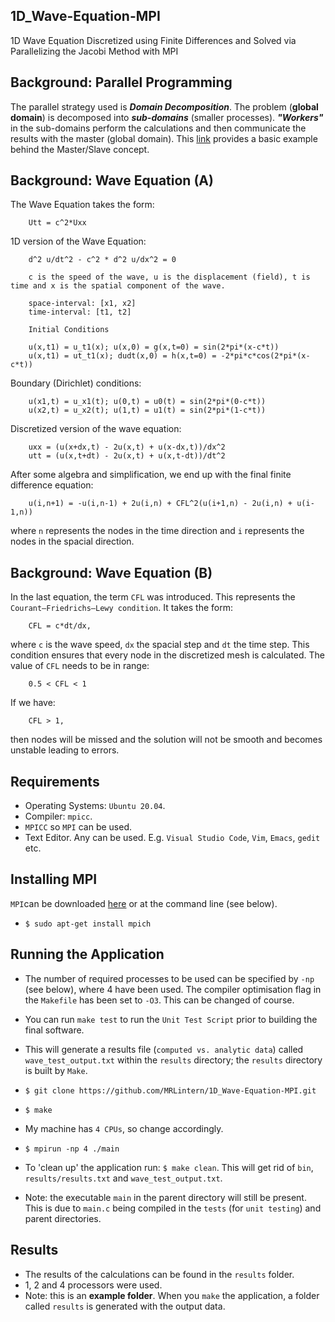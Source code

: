 ## 1D_Wave-Equation-MPI
1D Wave Equation Discretized using Finite Differences and Solved via Parallelizing the Jacobi Method with MPI

## Background: Parallel Programming

The parallel strategy used is ___Domain Decomposition___.
The problem (__global domain__) is decomposed into ___sub-domains___ (smaller processes). ___"Workers"___ in the sub-domains perform the calculations
and then communicate the results with the master (global domain). This [link](https://www.mcs.anl.gov/research/projects/mpi/tutorial/mpiexmpl/src2/io/C/main.html) provides a basic example behind the Master/Slave concept.

## Background: Wave Equation (A)

The Wave Equation takes the form:

        Utt = c^2*Uxx

1D version of the Wave Equation:

        d^2 u/dt^2 - c^2 * d^2 u/dx^2 = 0

        c is the speed of the wave, u is the displacement (field), t is time and x is the spatial component of the wave.

        space-interval: [x1, x2]
        time-interval: [t1, t2]

        Initial Conditions

        u(x,t1) = u_t1(x); u(x,0) = g(x,t=0) = sin(2*pi*(x-c*t))
        u(x,t1) = ut_t1(x); dudt(x,0) = h(x,t=0) = -2*pi*c*cos(2*pi*(x-c*t))
        
Boundary (Dirichlet) conditions: 

        u(x1,t) = u_x1(t); u(0,t) = u0(t) = sin(2*pi*(0-c*t))
        u(x2,t) = u_x2(t); u(1,t) = u1(t) = sin(2*pi*(1-c*t))

Discretized version of the wave equation:

        uxx = (u(x+dx,t) - 2u(x,t) + u(x-dx,t))/dx^2
        utt = (u(x,t+dt) - 2u(x,t) + u(x,t-dt))/dt^2

After some algebra and simplification, we end up with the final finite difference equation:

        u(i,n+1) = -u(i,n-1) + 2u(i,n) + CFL^2(u(i+1,n) - 2u(i,n) + u(i-1,n))

where `n` represents the nodes in the time direction and `i` represents the nodes in the spacial direction.

## Background: Wave Equation (B)

In the last equation, the term `CFL` was introduced. This represents the `Courant–Friedrichs–Lewy condition`.
It takes the form:

        CFL = c*dt/dx,

where `c` is the wave speed, `dx` the spacial step and `dt` the time step.
This condition ensures that every node in the discretized mesh is calculated.
The value of `CFL` needs to be in range: 

        0.5 < CFL < 1

If we have:

        CFL > 1,

then nodes will be missed and the solution will not be smooth and becomes unstable leading to errors. 



## Requirements

* Operating Systems: `Ubuntu 20.04`.
* Compiler: `mpicc`.
* `MPICC` so `MPI` can be used.
* Text Editor. Any can be used. E.g. `Visual Studio Code`, `Vim`, `Emacs`, `gedit` etc.

## Installing MPI

`MPI`can be downloaded [here](https://www.mpich.org/) or at the command line (see below).

* `$ sudo apt-get install mpich`

## Running the Application

* The number of required processes to be used can be specified by `-np` (see below), where 4 have been used. The compiler optimisation flag in the `Makefile` has been set to `-O3`. This can be changed of course.
* You can run `make test` to run the `Unit Test Script` prior to building the final software.
* This will generate a results file (`computed vs. analytic data`) called `wave_test_output.txt` within the `results` directory; the `results` directory is built by `Make`.

* `$ git clone https://github.com/MRLintern/1D_Wave-Equation-MPI.git`
* `$ make`
* My machine has `4 CPUs`, so change accordingly.
* `$ mpirun -np 4 ./main`
* To 'clean up' the application run: `$ make clean`. This will get rid of `bin`, `results/results.txt` and  `wave_test_output.txt`.
* Note: the executable `main` in the parent directory will still be present. This is due to `main.c` being compiled in the `tests` (for `unit testing`) and parent directories.


## Results

* The results of the calculations can be found in the `results` folder.
* 1, 2 and 4 processors were used.
* Note: this is an __example folder__. When you `make` the application, a folder called `results` is generated with the output data.

